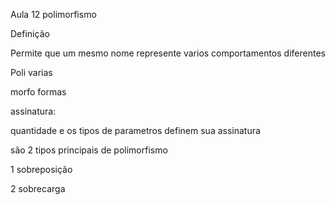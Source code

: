 Aula 12 polimorfismo    

Definição 

Permite que um mesmo nome represente varios comportamentos diferentes

Poli varias

morfo formas

assinatura: 

quantidade e os tipos de parametros definem sua assinatura 

são 2 tipos principais de polimorfismo 

1 sobreposição 

2 sobrecarga 

